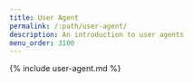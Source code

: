 ```yaml
---
title: User Agent
permalink: /:path/user-agent/
description: An introduction to user agents
menu_order: 3100
---
```


{% include user-agent.md %}

